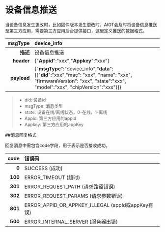 # 设备信息推送

当设备信息发生更改时，比如固件版本发生更改时，AIOT会及时将设备信息推送至第三方应用，需要第三方应用后台提供接口，这里定义推送的数据格式。

| msgType | device_info |
| --: | :-- |
| **描述** | 设备信息推送 |
| **header** | {"**Appid**":"xxx","**Appkey**":"xxx"} |
| **payload** | {"**msgType**":"device_info","**data**":[{"**did**":"xxx","mac": "xxx", "name": "xxx", "firmwareVersion": "xxx", "state":"xxx", "model":"xxx", "chipVersion":"xxx"}]} |

> - did: 设备id
> - msgType: 消息类型
> - state: 设备在线/离线状态，0-在线，1-离线
> - Appid: 第三方应用的appId
> - Appkey: 第三方应用的appKey

##消息回复格式

回复消息中需包含code字段，用于表示是否接收成功。

| code | 错误码 |
| --: | :-- |
| **0** | SUCCESS (成功) |
| **100** | ERROR_TIMEOUT (超时) |
| **301** | ERROR_REQUEST_PATH (请求路径错误) |
| **302** | ERROR_REQUEST_PARAMS (请求参数错误) |
| **801** | ERROR_APPID_OR_APPKEY_ILLEGAL (appId或appKey有误) |
| **500** | ERROR_INTERNAL_SERVER (服务器出错) |

